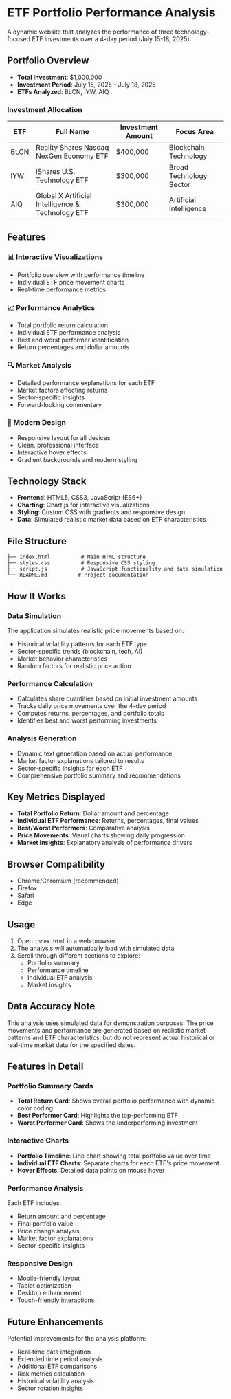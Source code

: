 # ETF Portfolio Performance Analysis

A dynamic website that analyzes the performance of three technology-focused ETF investments over a 4-day period (July 15-18, 2025).

## Portfolio Overview

- **Total Investment**: $1,000,000
- **Investment Period**: July 15, 2025 - July 18, 2025
- **ETFs Analyzed**: BLCN, IYW, AIQ

### Investment Allocation

| ETF | Full Name | Investment Amount | Focus Area |
|-----|-----------|------------------|------------|
| BLCN | Reality Shares Nasdaq NexGen Economy ETF | $400,000 | Blockchain Technology |
| IYW | iShares U.S. Technology ETF | $300,000 | Broad Technology Sector |
| AIQ | Global X Artificial Intelligence & Technology ETF | $300,000 | Artificial Intelligence |

## Features

### 📊 Interactive Visualizations
- Portfolio overview with performance timeline
- Individual ETF price movement charts
- Real-time performance metrics

### 📈 Performance Analytics
- Total portfolio return calculation
- Individual ETF performance analysis
- Best and worst performer identification
- Return percentages and dollar amounts

### 🔍 Market Analysis
- Detailed performance explanations for each ETF
- Market factors affecting returns
- Sector-specific insights
- Forward-looking commentary

### 🎨 Modern Design
- Responsive layout for all devices
- Clean, professional interface
- Interactive hover effects
- Gradient backgrounds and modern styling

## Technology Stack

- **Frontend**: HTML5, CSS3, JavaScript (ES6+)
- **Charting**: Chart.js for interactive visualizations
- **Styling**: Custom CSS with gradients and responsive design
- **Data**: Simulated realistic market data based on ETF characteristics

## File Structure

```
├── index.html          # Main HTML structure
├── styles.css          # Responsive CSS styling
├── script.js           # JavaScript functionality and data simulation
└── README.md          # Project documentation
```

## How It Works

### Data Simulation
The application simulates realistic price movements based on:
- Historical volatility patterns for each ETF type
- Sector-specific trends (blockchain, tech, AI)
- Market behavior characteristics
- Random factors for realistic price action

### Performance Calculation
- Calculates share quantities based on initial investment amounts
- Tracks daily price movements over the 4-day period
- Computes returns, percentages, and portfolio totals
- Identifies best and worst performing investments

### Analysis Generation
- Dynamic text generation based on actual performance
- Market factor explanations tailored to results
- Sector-specific insights for each ETF
- Comprehensive portfolio summary and recommendations

## Key Metrics Displayed

- **Total Portfolio Return**: Dollar amount and percentage
- **Individual ETF Performance**: Returns, percentages, final values
- **Best/Worst Performers**: Comparative analysis
- **Price Movements**: Visual charts showing daily progression
- **Market Insights**: Explanatory analysis of performance drivers

## Browser Compatibility

- Chrome/Chromium (recommended)
- Firefox
- Safari
- Edge

## Usage

1. Open `index.html` in a web browser
2. The analysis will automatically load with simulated data
3. Scroll through different sections to explore:
   - Portfolio summary
   - Performance timeline
   - Individual ETF analysis
   - Market insights

## Data Accuracy Note

This analysis uses simulated data for demonstration purposes. The price movements and performance are generated based on realistic market patterns and ETF characteristics, but do not represent actual historical or real-time market data for the specified dates.

## Features in Detail

### Portfolio Summary Cards
- **Total Return Card**: Shows overall portfolio performance with dynamic color coding
- **Best Performer Card**: Highlights the top-performing ETF
- **Worst Performer Card**: Shows the underperforming investment

### Interactive Charts
- **Portfolio Timeline**: Line chart showing total portfolio value over time
- **Individual ETF Charts**: Separate charts for each ETF's price movement
- **Hover Effects**: Detailed data points on mouse hover

### Performance Analysis
Each ETF includes:
- Return amount and percentage
- Final portfolio value
- Price change analysis
- Market factor explanations
- Sector-specific insights

### Responsive Design
- Mobile-friendly layout
- Tablet optimization
- Desktop enhancement
- Touch-friendly interactions

## Future Enhancements

Potential improvements for the analysis platform:
- Real-time data integration
- Extended time period analysis
- Additional ETF comparisons
- Risk metrics calculation
- Historical volatility analysis
- Sector rotation insights 